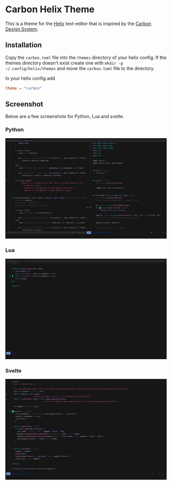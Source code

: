 # Carbon Helix Theme

This is a theme for the [Helix](https://helix-editor.com/) text-editor that is inspired by
the [Carbon Design System](https://carbondesignsystem.com/).

## Installation

Copy the `carbon.toml` file into the `themes` directory of your helix config. If the themes
directory doesn't exist create one with `mkdir -p ~/.config/helix/themes` and move the 
`carbon.toml` file to the directory.

In your helix config add
```toml
theme = "carbon"
```

## Screenshot
Below are a few screenshots for Python, Lua and svelte.

### Python
![python](screenshot-python.png)

### Lua
![Lua](screenshot-lua.png)

### Svelte
![svelte](screenshot-svelte.png)
